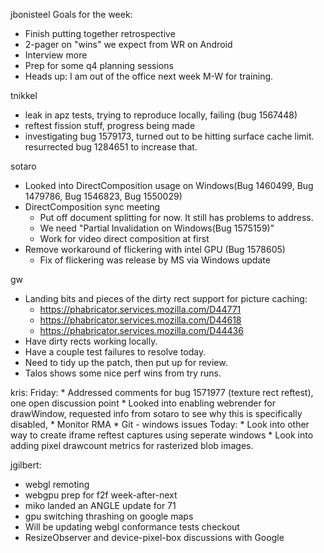 jbonisteel
Goals for the week:
  * Finish putting together retrospective
  * 2-pager on "wins" we expect from WR on Android
  * Interview more
  * Prep for some q4 planning sessions
  * Heads up: I am out of the office next week M-W for training.

tnikkel
  * leak in apz tests, trying to reproduce locally, failing (bug 1567448)
  * reftest fission stuff, progress being made
  * investigating bug 1579173, turned out to be hitting surface cache limit. resurrected bug 1284651 to increase that.

sotaro
  * Looked into DirectComposition usage on Windows(Bug 1460499,  Bug 1479786,  Bug 1546823, Bug 1550029)
  * DirectComposition sync meeting
    * Put off document splitting for now. It still has problems to address.
    * We need "Partial Invalidation on Windows(Bug 1575159)"
    * Work for video direct composition at first
  * Remove workaround of flickering with intel GPU (Bug 1578605)
    * Fix of flickering was release by MS via Windows update

gw
 - Landing bits and pieces of the dirty rect support for picture caching:
     - https://phabricator.services.mozilla.com/D44771
     - https://phabricator.services.mozilla.com/D44618
     - https://phabricator.services.mozilla.com/D44436
 - Have dirty rects working locally.
  - Have a couple test failures to resolve today.
  - Need to tidy up the patch, then put up for review.
  - Talos shows some nice perf wins from try runs.
  
kris:
    Friday:
    * Addressed comments for bug 1571977 (texture rect reftest), one open discussion point
    * Looked into enabling webrender for drawWindow, requested info from sotaro 
    to see why this is specifically disabled,
    * Monitor RMA
    * Git - windows issues
  Today:
    * Look into other way to create iframe reftest captures using seperate windows
    * Look into adding pixel drawcount metrics for rasterized blob images.
   

jgilbert:
  * webgl remoting
  * webgpu prep for f2f week-after-next
  * miko landed an ANGLE update for 71
  * gpu switching thrashing on google maps
  * Will be updating webgl conformance tests checkout
  * ResizeObserver and device-pixel-box discussions with Google
